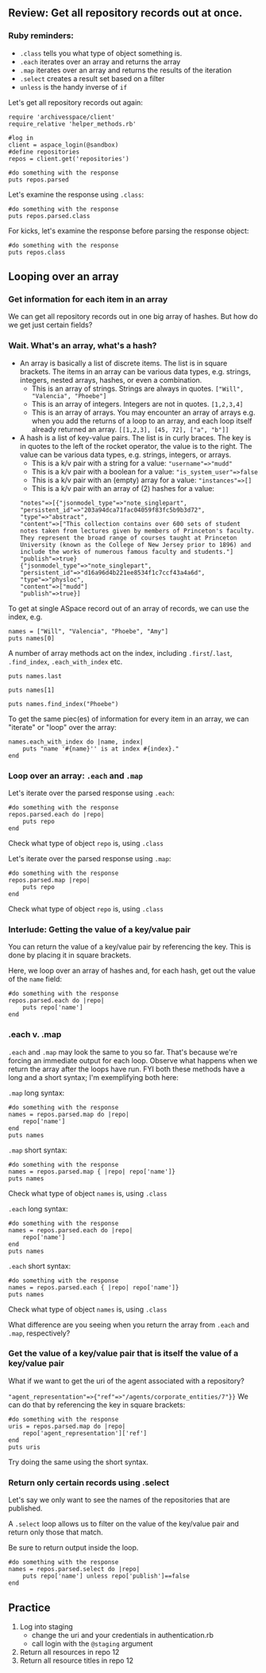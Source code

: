 ## Review: Get all repository records out at once.
### Ruby reminders:
- `.class` tells you what type of object something is. 
- `.each` iterates over an array and returns the array
- `.map` iterates over an array and returns the results of the iteration
- `.select` creates a result set based on a filter
- `unless` is the handy inverse of `if`

Let's get all repository records out again:
```
require 'archivesspace/client'
require_relative 'helper_methods.rb'

#log in
client = aspace_login(@sandbox)
#define repositories
repos = client.get('repositories')

#do something with the response
puts repos.parsed
```

Let's examine the response using `.class`:
```
#do something with the response
puts repos.parsed.class
```
For kicks, let's examine the response before parsing the response object:
```
#do something with the response
puts repos.class
```

## Looping over an array
### Get information for each item in an array
We can get all repository records out in one big array of hashes. But how do we get just certain fields?
### Wait. What's an array, what's a hash?
- An array is basically a list of discrete items. The list is in square brackets. The items in an array can be various data types, e.g. strings, integers, nested arrays, hashes, or even a combination. 
    - This is an array of strings. Strings are always in quotes.
    `["Will", "Valencia", "Phoebe"]`
    - This is an array of integers. Integers are not in quotes.
    `[1,2,3,4]`
    - This is an array of arrays. You may encounter an array of arrays e.g. when you add the returns of a loop to an array, and each loop itself already returned an array.
    `[[1,2,3], [45, 72], ["a", "b"]]`
- A hash is a list of key-value pairs. The list is in curly braces. The key is in quotes to the left of the rocket operator, the value is to the right. The value can be various data types, e.g. strings, integers, or arrays.
    - This is a k/v pair with a string for a value: `"username"=>"mudd"`
    - This is a k/v pair with a boolean for a value: `"is_system_user"=>false`
    - This is a k/v pair with an (empty) array for a value: `"instances"=>[]`
    - This is a k/v pair with an array of (2) hashes for a value:
    ```    
    "notes"=>[{"jsonmodel_type"=>"note_singlepart",
    "persistent_id"=>"203a94dca71fac04059f83fc5b9b3d72",
    "type"=>"abstract",
    "content"=>["This collection contains over 600 sets of student notes taken from lectures given by members of Princeton's faculty. They represent the broad range of courses taught at Princeton University (known as the College of New Jersey prior to 1896) and include the works of numerous famous faculty and students."]
    "publish"=>true}
    {"jsonmodel_type"=>"note_singlepart",
    "persistent_id"=>"d16a96d4b221ee8534f1c7ccf43a4a6d",
    "type"=>"physloc",
    "content"=>["mudd"]
    "publish"=>true}]
    ```

To get at single ASpace record out of an array of records, we can use the index, e.g. 
```
names = ["Will", "Valencia", "Phoebe", "Amy"]
puts names[0]
```
A number of array methods act on the index, including `.first`/`.last`, `.find_index`, `.each_with_index` etc.

`puts names.last`

`puts names[1]`

`puts names.find_index("Phoebe")`

To get the same piec(es) of information for every item in an array, we can "iterate" or "loop" over the array:

```
names.each_with_index do |name, index|
    puts "name '#{name}'' is at index #{index}."
end
```

### Loop over an array: `.each` and `.map`

Let's iterate over the parsed response using `.each`:
```
#do something with the response
repos.parsed.each do |repo|
    puts repo
end
```
Check what type of object `repo` is, using `.class`

Let's iterate over the parsed response using `.map`:
```
#do something with the response
repos.parsed.map |repo|
    puts repo
end
```
Check what type of object `repo` is, using `.class`

### Interlude: Getting the value of a key/value pair
You can return the value of a key/value pair by referencing the key. This is done by placing it in square brackets.

Here, we loop over an array of hashes and, for each hash, get out the value of the `name` field:
```
#do something with the response
repos.parsed.each do |repo|
    puts repo['name']
end
```

### .each v. .map

`.each` and `.map` may look the same to you so far. That's because we're forcing an immediate output for each loop. Observe what happens when we return the array after the loops have run. FYI both these methods have a long and a short syntax; I'm exemplifying both here:

`.map` long syntax:
```
#do something with the response
names = repos.parsed.map do |repo| 
    repo['name']
end
puts names
```
`.map` short syntax:
```
#do something with the response
names = repos.parsed.map { |repo| repo['name']}
puts names
```
Check what type of object `names` is, using `.class`

`.each` long syntax:
```
#do something with the response
names = repos.parsed.each do |repo| 
    repo['name']
end
puts names
```
`.each` short syntax:
```
#do something with the response
names = repos.parsed.each { |repo| repo['name']}
puts names
```
Check what type of object `names` is, using `.class`

What difference are you seeing when you return the array from `.each` and `.map`, respectively?

### Get the value of a key/value pair that is itself the value of a key/value pair
What if we want to get the uri of the agent associated with a repository?

`"agent_representation"=>{"ref"=>"/agents/corporate_entities/7"}}`
We can do that by referencing the key in square brackets:

```
#do something with the response
uris = repos.parsed.map do |repo| 
    repo['agent_representation']['ref']
end
puts uris
```
Try doing the same using the short syntax.

### Return only certain records using .select
Let's say we only want to see the names of the repositories that are published.

A `.select` loop allows us to filter on the value of the key/value pair and return only those that match. 

Be sure to return output inside the loop.

```
#do something with the response
names = repos.parsed.select do |repo| 
    puts repo['name'] unless repo['publish']==false
end

```

## Practice
1. Log into staging
    - change the uri and your credentials in authentication.rb
    - call login with the `@staging` argument
2. Return all resources in repo 12
3. Return all resource titles in repo 12
